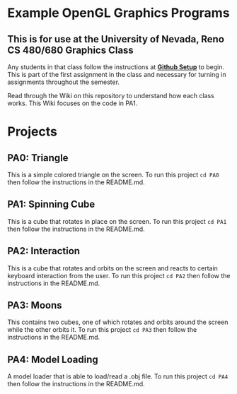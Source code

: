# Example OpenGL Graphics Programs
## This is for use at the University of Nevada, Reno CS 480/680 Graphics Class
Any students in that class follow the instructions at [**Github Setup**](https://github.com/HPC-Vis/computer-graphics/wiki/Github-Setup) to begin. This is part of the first assignment in the class and necessary for turning in assignments throughout the semester.

Read through the Wiki on this repository to understand how each class works. This Wiki focuses on the code in PA1.

# Projects

## PA0: Triangle
This is a simple colored triangle on the screen. To run this project ```cd PA0``` then follow the instructions in the README.md.

## PA1: Spinning Cube
This is a cube that rotates in place on the screen. To run this project ```cd PA1``` then follow the instructions in the README.md.

## PA2: Interaction
This is a cube that rotates and orbits on the screen and reacts to certain keyboard interaction from the user. To run this project ```cd PA2``` then follow the instructions in the README.md.

## PA3: Moons
This contains two cubes, one of which rotates and orbits around the screen while the other orbits it. To run this project ```cd PA3``` then follow the instructions in the README.md.

## PA4: Model Loading
A model loader that is able to load/read a .obj file. To run this project ```cd PA4``` then follow the instructions in the README.md.
